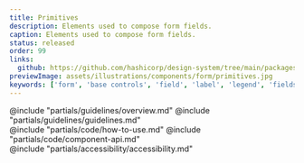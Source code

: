 ```yaml
---
title: Primitives
description: Elements used to compose form fields.
caption: Elements used to compose form fields.
status: released
order: 99
links:
  github: https://github.com/hashicorp/design-system/tree/main/packages/components/addon/components/hds/form
previewImage: assets/illustrations/components/form/primitives.jpg
keywords: ['form', 'base controls', 'field', 'label', 'legend', 'fieldset', 'input']
---
```


<section data-tab="Guidelines">
  @include "partials/guidelines/overview.md"
  @include "partials/guidelines/guidelines.md"
</section>

<section data-tab="Code">
  @include "partials/code/how-to-use.md"
  @include "partials/code/component-api.md"
  <!-- @include "partials/code/showcase.md" -->
</section>

<section data-tab="Accessibility">
  @include "partials/accessibility/accessibility.md"
</section>
